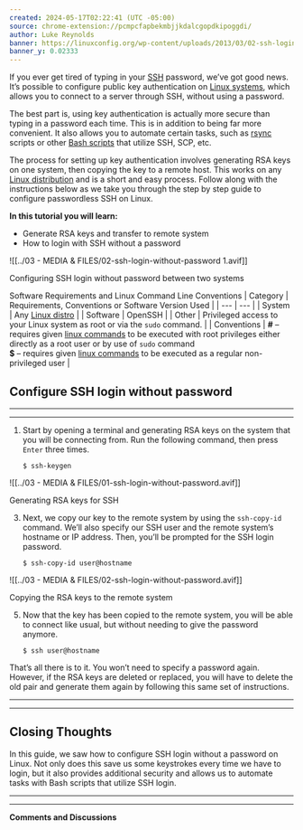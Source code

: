 ```yaml
---
created: 2024-05-17T02:22:41 (UTC -05:00)
source: chrome-extension://pcmpcfapbekmbjjkdalcgopdkipoggdi/
author: Luke Reynolds
banner: https://linuxconfig.org/wp-content/uploads/2013/03/02-ssh-login-without-password.png
banner_y: 0.02333
---
```

If you ever get tired of typing in your [SSH](chrome-extension://pcmpcfapbekmbjjkdalcgopdkipoggdi/how-to-make-the-most-of-openssh) password, we’ve got good news. It’s possible to configure public key authentication on [Linux systems](chrome-extension://pcmpcfapbekmbjjkdalcgopdkipoggdi/linux-download), which allows you to connect to a server through SSH, without using a password.

The best part is, using key authentication is actually more secure than typing in a password each time. This is in addition to being far more convenient. It also allows you to automate certain tasks, such as [rsync](chrome-extension://pcmpcfapbekmbjjkdalcgopdkipoggdi/rsync-command-examples) scripts or other [Bash scripts](chrome-extension://pcmpcfapbekmbjjkdalcgopdkipoggdi/bash-scripting-tutorial-for-beginners) that utilize SSH, SCP, etc.

The process for setting up key authentication involves generating RSA keys on one system, then copying the key to a remote host. This works on any [Linux distribution](chrome-extension://pcmpcfapbekmbjjkdalcgopdkipoggdi/how-to-choose-the-best-linux-distro) and is a short and easy process. Follow along with the instructions below as we take you through the step by step guide to configure passwordless SSH on Linux.

**In this tutorial you will learn:**

-   Generate RSA keys and transfer to remote system
-   How to login with SSH without a password

![[../03 - MEDIA & FILES/02-ssh-login-without-password 1.avif]]

Configuring SSH login without password between two systems

Software Requirements and Linux Command Line Conventions
| Category | Requirements, Conventions or Software Version Used |
| --- | --- |
| System | Any [Linux distro](chrome-extension://pcmpcfapbekmbjjkdalcgopdkipoggdi/linux-download) |
| Software | OpenSSH |
| Other | Privileged access to your Linux system as root or via the `sudo` command. |
| Conventions | **#** – requires given [linux commands](chrome-extension://pcmpcfapbekmbjjkdalcgopdkipoggdi/linux-commands) to be executed with root privileges either directly as a root user or by use of `sudo` command  
**$** – requires given [linux commands](chrome-extension://pcmpcfapbekmbjjkdalcgopdkipoggdi/linux-commands) to be executed as a regular non-privileged user |

## Configure SSH login without password

---

---

1.  Start by opening a terminal and generating RSA keys on the system that you will be connecting from. Run the following command, then press `Enter` three times.
    
    ```
    $ ssh-keygen
    ```
    

![[../03 - MEDIA & FILES/01-ssh-login-without-password.avif]]

Generating RSA keys for SSH

3.  Next, we copy our key to the remote system by using the `ssh-copy-id` command. We’ll also specify our SSH user and the remote system’s hostname or IP address. Then, you’ll be prompted for the SSH login password.
    
    ```
    $ ssh-copy-id user@hostname
    ```
    

![[../03 - MEDIA & FILES/02-ssh-login-without-password.avif]]

Copying the RSA keys to the remote system

5.  Now that the key has been copied to the remote system, you will be able to connect like usual, but without needing to give the password anymore.
    
    ```
    $ ssh user@hostname
    ```
    

That’s all there is to it. You won’t need to specify a password again. However, if the RSA keys are deleted or replaced, you will have to delete the old pair and generate them again by following this same set of instructions.

---

---

## Closing Thoughts

In this guide, we saw how to configure SSH login without a password on Linux. Not only does this save us some keystrokes every time we have to login, but it also provides additional security and allows us to automate tasks with Bash scripts that utilize SSH login.

---

---

**Comments and Discussions**  

> 